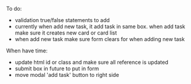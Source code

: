 To do: 
- validation true/false statements to add
- currently when add new task, it add task in same box. when add task make sure it creates new card or card list
- when add new task make sure form clears for when adding new task


When have time:
- update html id or class and make sure all reference is updated
- submit box in future to put in form
- move modal 'add task' button to right side

